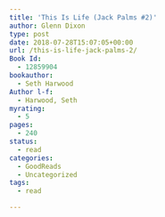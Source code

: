 ```yaml
---
title: 'This Is Life (Jack Palms #2)'
author: Glenn Dixon
type: post
date: 2018-07-28T15:07:05+00:00
url: /this-is-life-jack-palms-2/
Book Id:
  - 12859904
bookauthor:
  - Seth Harwood
Author l-f:
  - Harwood, Seth
myrating:
  - 5
pages:
  - 240
status:
  - read
categories:
  - GoodReads
  - Uncategorized
tags:
  - read

---
```

